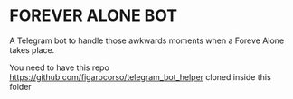 FOREVER ALONE BOT
=================

A Telegram bot to handle those awkwards moments when a Foreve Alone takes place.

You need to have this repo https://github.com/figarocorso/telegram_bot_helper cloned inside this folder
